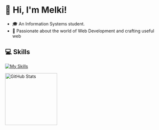 <h1> 👋 Hi, I'm Melki!</h1>

- 🎓 An Information Systems student.
- 🚀 Passionate about the world of Web Development and crafting useful web

<h2>💻 Skills</h2>

[![My Skills](https://skillicons.dev/icons?i=js,py,mysql,react,ps,ai,premiere&theme=dark)](https://skillicons.dev)

  <img src="https://github-readme-stats.vercel.app/api?username=pxmelki&show_icons=true&hide=prs,issues,contribs&theme=blue_navy" alt="GitHub Stats" height="170"/>
